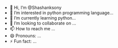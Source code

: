 - 👋 Hi, I’m @Shashanksony
- 👀 I’m interested in python programming language...
- 🌱 I’m currently learning python...
- 💞️ I’m looking to collaborate on ...
- 📫 How to reach me ...
- 😄 Pronouns: ...
- ⚡ Fun fact: ...

<!---
Shashanksony/Shashanksony is a ✨ special ✨ repository because its `README.md` (this file) appears on your GitHub profile.
You can click the Preview link to take a look at your changes.
--->

